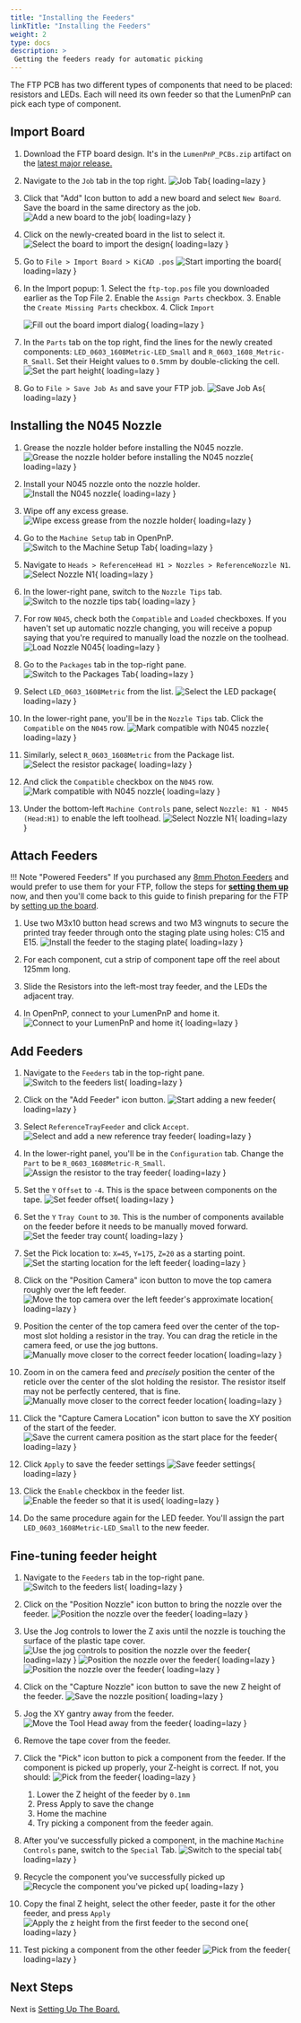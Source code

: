 ```yaml
---
title: "Installing the Feeders"
linkTitle: "Installing the Feeders"
weight: 2
type: docs
description: >
 Getting the feeders ready for automatic picking
---
```


The FTP PCB has two different types of components that need to be placed: resistors and LEDs. Each will need its own feeder so that the LumenPnP can pick each type of component.

## Import Board

1. Download the FTP board design. It's in the `LumenPnP_PCBs.zip` artifact on the [latest major release.](https://github.com/opulo-inc/lumenpnp/releases/)

2. Navigate to the `Job` tab in the top right.
  ![Job Tab](images/Job-tab.png){ loading=lazy }

3. Click that "Add" Icon button to add a new board and select `New Board`. Save the board in the same directory as the job.
  ![Add a new board to the job](images/Add-new-board.png){ loading=lazy }

4. Click on the newly-created board in the list to select it.
  ![Select the board to import the design](images/Select-board.png){ loading=lazy }

5. Go to `File > Import Board > KiCAD .pos`
  ![Start importing the board](images/Import-board-file-menu.png){ loading=lazy }
6. In the Import popup:
       1. Select the `ftp-top.pos` file you downloaded earlier as the Top File
       2. Enable the `Assign Parts` checkbox.
       3. Enable the `Create Missing Parts` checkbox.
       4. Click `Import`

     ![Fill out the board import dialog](images/Board-import-dialog.png){ loading=lazy }

7. In the `Parts` tab on the top right, find the lines for the newly created components: `LED_0603_1608Metric-LED_Small` and `R_0603_1608_Metric-R_Small`. Set their Height values to `0.5`mm by double-clicking the cell.
  ![Set the part height](images/set-height.png){ loading=lazy }

8. Go to `File > Save Job As` and save your FTP job.
  ![Save Job As](images/Save-job-as.png){ loading=lazy }

## Installing the N045 Nozzle

1. Grease the nozzle holder before installing the N045 nozzle.
  ![Grease the nozzle holder before installing the N045 nozzle](images/Install-nozzle-grease.jpg){ loading=lazy }

2. Install your N045 nozzle onto the nozzle holder.
  ![Install the N045 nozzle](images/Install-nozzle-nozzle.jpg){ loading=lazy }

3. Wipe off any excess grease.
  ![Wipe excess grease from the nozzle holder](images/Install-nozzle-wipe.jpg){ loading=lazy }

4. Go to the `Machine Setup` tab in OpenPnP.
  ![Switch to the Machine Setup Tab](images/Machine-setup-tab.png){ loading=lazy }

5. Navigate to `Heads > ReferenceHead H1 > Nozzles > ReferenceNozzle N1`.
  ![Select Nozzle N1](images/Reference-nozzle-n1.png){ loading=lazy }

6. In the lower-right pane, switch to the `Nozzle Tips` tab.
  ![Switch to the nozzle tips tab](images/Nozzle-tips-tab.png){ loading=lazy }

7. For row `N045`, check both the `Compatible` and `Loaded` checkboxes. If you haven't set up automatic nozzle changing, you will receive a popup saying that you're required to manually load the nozzle on the toolhead.
  ![Load Nozzle N045](images/Load-nozzle-n045.png){ loading=lazy }

8. Go to the `Packages` tab in the top-right pane.
  ![Switch to the Packages Tab](images/Packages-tab.png){ loading=lazy }

9. Select `LED_0603_1608Metric` from the list.
  ![Select the LED package](images/Select-led-package.png){ loading=lazy }

10. In the lower-right pane, you'll be in the `Nozzle Tips` tab. Click the `Compatible` on the `N045` row.
  ![Mark compatible with N045 nozzle](images/Select-led-nozzle-tips.png){ loading=lazy }

11. Similarly, select `R_0603_1608Metric` from the Package list.
  ![Select the resistor package](images/Select-resistor-package.png){ loading=lazy }

12. And click the `Compatible` checkbox on the `N045` row.
  ![Mark compatible with N045 nozzle](images/Select-resistor-nozzle-tips.png){ loading=lazy }

13. Under the bottom-left `Machine Controls` pane, select `Nozzle: N1 - N045 (Head:H1)` to enable the left toolhead.
  ![Select Nozzle N1](images/Enable-nozzle-n1.png){ loading=lazy }

## Attach Feeders

!!! Note "Powered Feeders"
    If you purchased any [8mm Photon Feeders](https://opulo.io/products/8mm-feeder) and would prefer to use them for your FTP, follow the steps for **[setting them up](../../../feeders/1-overview/feeder-overview.md)** now, and then you'll come back to this guide to finish preparing for the FTP by [setting up the board](../index.md).

1. Use two M3x10 button head screws and two M3 wingnuts to secure the printed tray feeder through onto the staging plate using holes: C15 and E15.
  ![Install the feeder to the staging plate](images/Feeder-installed-with-screws.jpg){ loading=lazy }

2. For each component, cut a strip of component tape off the reel about 125mm long.

3. Slide the Resistors into the left-most tray feeder, and the LEDs the adjacent tray.

4. In OpenPnP, connect to your LumenPnP and home it.
  ![Connect to your LumenPnP and home it](images/Connect-and-home.png){ loading=lazy }

## Add Feeders

1. Navigate to the `Feeders` tab in the top-right pane.
  ![Switch to the feeders list](images/Feeders-tab.png){ loading=lazy }

2. Click on the "Add Feeder" icon button.
  ![Start adding a new feeder](images/Add-feeder-button.png){ loading=lazy }

3. Select `ReferenceTrayFeeder` and click `Accept`.
  ![Select and add a new reference tray feeder](images/Select-referenceTrayFeeder.png){ loading=lazy }

4. In the lower-right panel, you'll be in the `Configuration` tab. Change the `Part` to be `R_0603_1608Metric-R_Small`.
  ![Assign the resistor to the tray feeder](images/Change-feeder-part.png){ loading=lazy }

5. Set the `Y` `Offset` to `-4`. This is the space between components on the tape.
  ![Set feeder offset](images/Set-feeder-offset.png){ loading=lazy }

6. Set the `Y` `Tray Count` to `30`. This is the number of components available on the feeder before it needs to be manually moved forward.
  ![Set the feeder tray count](images/Set-tray-count.png){ loading=lazy }

7. Set the Pick location to: `X=45`, `Y=175`, `Z=20` as a starting point.
  ![Set the starting location for the left feeder](images/Set-left-pick-location.png){ loading=lazy }

8. Click on the "Position Camera" icon button to move the top camera roughly over the left feeder.
  ![Move the top camera over the left feeder's approximate location](images/Position-camera-over-feeder.png){ loading=lazy }

9. Position the center of the top camera feed over the center of the top-most slot holding a resistor in the tray. You can drag the reticle in the camera feed, or use the jog buttons.
  ![Manually move closer to the correct feeder location](images/Position-over-feeder-start-rough.png){ loading=lazy }

10. Zoom in on the camera feed and *precisely* position the center of the reticle over the center of the slot holding the resistor. The resistor itself may not be perfectly centered, that is fine.
  ![Manually move closer to the correct feeder location](images/Position-over-feeder-start-precise.png){ loading=lazy }

11. Click the "Capture Camera Location" icon button to save the XY position of the start of the feeder.
  ![Save the current camera position as the start place for the feeder](images/Capture-camera-position-feeder.png){ loading=lazy }

12. Click `Apply` to save the feeder settings
  ![Save feeder settings](images/Save-feeder-settings.png){ loading=lazy }

13. Click the `Enable` checkbox in the feeder list.
  ![Enable the feeder so that it is used](images/Enable-feeder.png){ loading=lazy }

14. Do the same procedure again for the LED feeder. You'll assign the part `LED_0603_1608Metric-LED_Small` to the new feeder.

## Fine-tuning feeder height

1. Navigate to the `Feeders` tab in the top-right pane.
  ![Switch to the feeders list](images/Feeders-tab.png){ loading=lazy }

2. Click on the "Position Nozzle" icon button to bring the nozzle over the feeder.
  ![Position the nozzle over the feeder](images/Position-nozzle-over-feeder.png){ loading=lazy }

3. Use the Jog controls to lower the Z axis until the nozzle is touching the surface of the plastic tape cover.
  ![Use the jog controls to position the nozzle over the feeder](images/Z-jog-controls.png){ loading=lazy }
  ![Position the nozzle over the feeder](images/Nozzle-position-far.jpg){ loading=lazy }
  ![Position the nozzle over the feeder](images/Nozzle-position-close.jpg){ loading=lazy }

4. Click on the "Capture Nozzle" icon button to save the new Z height of the feeder.
  ![Save the nozzle position](images/Capture-nozzle-position-feeder.png){ loading=lazy }

5. Jog the XY gantry away from the feeder.
  ![Move the Tool Head away from the feeder](images/XY-jog-controls.png){ loading=lazy }

6. Remove the tape cover from the feeder.
7. Click the "Pick" icon button to pick a component from the feeder. If the component is picked up properly, your Z-height is correct. If not, you should:
  ![Pick from the feeder](images/Pick-from-feeder.png){ loading=lazy }
    1. Lower the Z height of the feeder by `0.1mm`
    2. Press Apply to save the change
    3. Home the machine
    4. Try picking a component from the feeder again.

8. After you've successfully picked a component, in the machine `Machine Controls` pane, switch to the `Special` Tab.
  ![Switch to the special tab](images/Special-tab.png){ loading=lazy }

9. Recycle the component you've successfully picked up
  ![Recycle the component you've picked up](images/Recycle-component.png){ loading=lazy }

10. Copy the final Z height, select the other feeder, paste it for the other feeder, and press `Apply`
  ![Apply the z height from the first feeder to the second one](images/Copy-and-paste-z-height.png){ loading=lazy }

11. Test picking a component from the other feeder
  ![Pick from the feeder](images/Pick-from-feeder.png){ loading=lazy }

## Next Steps

Next is [Setting Up The Board.](../2-setting-up-the-board/index.md)
